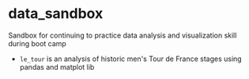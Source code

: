 # data_sandbox
Sandbox for continuing to practice data analysis and visualization skill during boot camp

* `le_tour` is an analysis of historic men's Tour de France stages using pandas and matplot lib